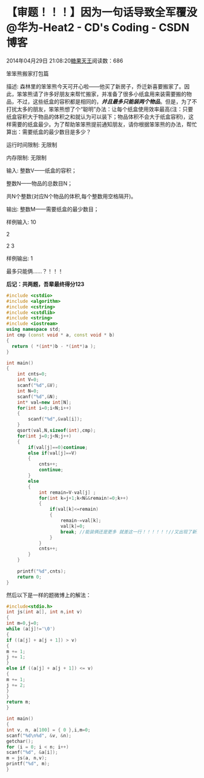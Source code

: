 # 【审题！！！】因为一句话导致全军覆没 @华为-Heat2 - CD's Coding - CSDN博客





2014年04月29日 21:08:20[糖果天王](https://me.csdn.net/okcd00)阅读数：686








                
笨笨熊搬家打包篇 

描述: 森林里的笨笨熊今天可开心啦——他买了新房子，乔迁新喜要搬家了。因此，笨笨熊请了许多好朋友来帮忙搬家，并准备了很多小纸盒用来装需要搬的物品，不过，这些纸盒的容积都是相同的，***并且最多只能装两个物品***。但是，为了不打扰太多的朋友，笨笨熊想了个“聪明”办法：让每个纸盒使用效率最高(注：只要纸盒容积大于物品的体积之和就认为可以装下；物品体积不会大于纸盒容积)，这样需要的纸盒最少。为了帮助笨笨熊提前通知朋友，请你根据笨笨熊的办法，帮忙算出：需要纸盒的最少数目是多少？
   


运行时间限制: 无限制 

内存限制: 无限制 

输入: 整数V——纸盒的容积；

整数N——物品的总数目N；

共N个整数(对应N个物品的体积,每个整数用空格隔开)。


输出: 整数M——需要纸盒的最少数目；    


样例输入: 10

2 

2 3 

样例输出: 1 




最多只能俩……？！！！

**后记：共两题，吾辈最终得分123**



```cpp
#include <cstdio>
#include <algorithm>
#include <cstring>
#include <cstdlib>
#include <string>
#include <iostream>
using namespace std;
int cmp (const void * a, const void * b)
{
  return ( *(int*)b - *(int*)a );
}

int main()
{
	int cnts=0;
	int V=0;
	scanf("%d",&V);
	int N=0;
	scanf("%d",&N);
	int* val=new int[N];
	for(int i=0;i<N;i++)
	{
		scanf("%d",&val[i]);
	}
	qsort(val,N,sizeof(int),cmp);
	for(int j=0;j<N;j++)
	{
		if(val[j]==0)continue;
		else if(val[j]==V)
		{
			cnts++;
			continue;
		}
		else
		{
			int remain=V-val[j]	;
			for(int k=j+1;k<N&&remain!=0;k++)
			{
				if(val[k]<=remain)
				{
					remain-=val[k];
					val[k]=0;
					break; //能装俩还是更多 就差这一行！！！！！！//又出现了新的问题——加了之后从78分降低成44了……这题怎么回事……
				}
			}
			cnts++;
		}
	}
	
	printf("%d",cnts);
	return 0;
}
```


然后以下是一样的题微博上的解法：



```cpp
#include<stdio.h>
int js(int a[], int n,int v)
{
int m=0,j=0;
while (a[j]!='\0')
{
if ((a[j] + a[j + 1]) > v)
{
m += 1;
j += 1;
}
else if ((a[j] + a[j + 1]) <= v)
{
m += 1;
j += 2;
}
}
return m;
}

int main()
{
int v, n, a[100] = { 0 },i,m=0;
scanf("%d\n%d", &v, &n);
getchar();
for (i = 0; i < n; i++)
scanf("%d", &a[i]);
m = js(a, n,v);
printf("%d", m);
}
```










